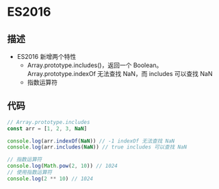 # ES2016
## 描述
- ES2016 新增两个特性
  - Array.prototype.includes()，返回一个 Boolean。Array.prototype.indexOf 无法查找 NaN，而 includes 可以查找 NaN
  - 指数运算符

## 代码
```js
// Array.prototype.includes
const arr = [1, 2, 3, NaN]

console.log(arr.indexOf(NaN)) // -1 indexOf 无法查找 NaN
console.log(arr.includes(NaN)) // true includes 可以查找 NaN

// 指数运算符
console.log(Math.pow(2, 10)) // 1024
// 使用指数运算符
console.log(2 ** 10) // 1024

```
